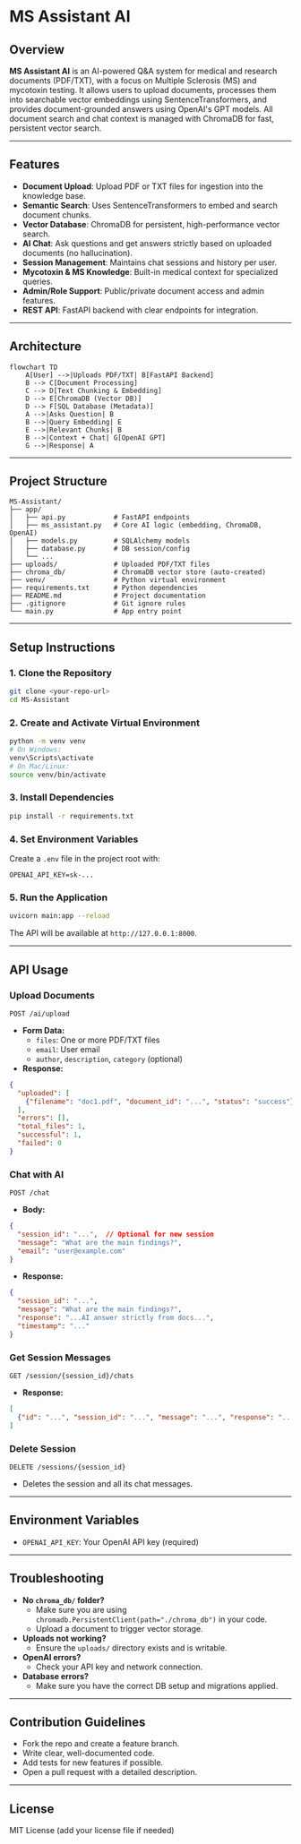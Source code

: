 # MS Assistant AI

## Overview

**MS Assistant AI** is an AI-powered Q&A system for medical and research documents (PDF/TXT), with a focus on Multiple Sclerosis (MS) and mycotoxin testing. It allows users to upload documents, processes them into searchable vector embeddings using SentenceTransformers, and provides document-grounded answers using OpenAI's GPT models. All document search and chat context is managed with ChromaDB for fast, persistent vector search.

---

## Features

- **Document Upload**: Upload PDF or TXT files for ingestion into the knowledge base.
- **Semantic Search**: Uses SentenceTransformers to embed and search document chunks.
- **Vector Database**: ChromaDB for persistent, high-performance vector search.
- **AI Chat**: Ask questions and get answers strictly based on uploaded documents (no hallucination).
- **Session Management**: Maintains chat sessions and history per user.
- **Mycotoxin & MS Knowledge**: Built-in medical context for specialized queries.
- **Admin/Role Support**: Public/private document access and admin features.
- **REST API**: FastAPI backend with clear endpoints for integration.

---

## Architecture

```mermaid
flowchart TD
    A[User] -->|Uploads PDF/TXT| B[FastAPI Backend]
    B --> C[Document Processing]
    C --> D[Text Chunking & Embedding]
    D --> E[ChromaDB (Vector DB)]
    D --> F[SQL Database (Metadata)]
    A -->|Asks Question| B
    B -->|Query Embedding| E
    E -->|Relevant Chunks| B
    B -->|Context + Chat| G[OpenAI GPT]
    G -->|Response| A
```

---

## Project Structure

```
MS-Assistant/
├── app/
│   ├── api.py            # FastAPI endpoints
│   ├── ms_assistant.py   # Core AI logic (embedding, ChromaDB, OpenAI)
│   ├── models.py         # SQLAlchemy models
│   ├── database.py       # DB session/config
│   └── ...
├── uploads/              # Uploaded PDF/TXT files
├── chroma_db/            # ChromaDB vector store (auto-created)
├── venv/                 # Python virtual environment
├── requirements.txt      # Python dependencies
├── README.md             # Project documentation
├── .gitignore            # Git ignore rules
└── main.py               # App entry point
```

---

## Setup Instructions

### 1. Clone the Repository
```bash
git clone <your-repo-url>
cd MS-Assistant
```

### 2. Create and Activate Virtual Environment
```bash
python -m venv venv
# On Windows:
venv\Scripts\activate
# On Mac/Linux:
source venv/bin/activate
```

### 3. Install Dependencies
```bash
pip install -r requirements.txt
```

### 4. Set Environment Variables
Create a `.env` file in the project root with:
```
OPENAI_API_KEY=sk-...
```

### 5. Run the Application
```bash
uvicorn main:app --reload
```

The API will be available at `http://127.0.0.1:8000`.

---

## API Usage

### **Upload Documents**
`POST /ai/upload`
- **Form Data:**
  - `files`: One or more PDF/TXT files
  - `email`: User email
  - `author`, `description`, `category` (optional)
- **Response:**
```json
{
  "uploaded": [
    {"filename": "doc1.pdf", "document_id": "...", "status": "success"}
  ],
  "errors": [],
  "total_files": 1,
  "successful": 1,
  "failed": 0
}
```

### **Chat with AI**
`POST /chat`
- **Body:**
```json
{
  "session_id": "...",  // Optional for new session
  "message": "What are the main findings?",
  "email": "user@example.com"
}
```
- **Response:**
```json
{
  "session_id": "...",
  "message": "What are the main findings?",
  "response": "...AI answer strictly from docs...",
  "timestamp": "..."
}
```

### **Get Session Messages**
`GET /session/{session_id}/chats`
- **Response:**
```json
[
  {"id": "...", "session_id": "...", "message": "...", "response": "...", "timestamp": "..."}
]
```

### **Delete Session**
`DELETE /sessions/{session_id}`
- Deletes the session and all its chat messages.

---

## Environment Variables
- `OPENAI_API_KEY`: Your OpenAI API key (required)

---

## Troubleshooting
- **No `chroma_db/` folder?**
  - Make sure you are using `chromadb.PersistentClient(path="./chroma_db")` in your code.
  - Upload a document to trigger vector storage.
- **Uploads not working?**
  - Ensure the `uploads/` directory exists and is writable.
- **OpenAI errors?**
  - Check your API key and network connection.
- **Database errors?**
  - Make sure you have the correct DB setup and migrations applied.

---

## Contribution Guidelines
- Fork the repo and create a feature branch.
- Write clear, well-documented code.
- Add tests for new features if possible.
- Open a pull request with a detailed description.

---

## License
MIT License (add your license file if needed) 